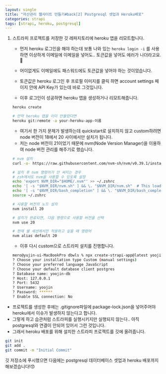 ```yaml
---
layout: single
title: "자산관리 웹사이트 만들기#back[2] Postgresql 셋업과 Heroku배포"
categories: strapi
tags: [strapi, heroku, postgresql]
---
```


1. 스트라피 프로젝트를 저장한 깃 레파지토리에 heroku 앱을 리모트합니다.
    - 먼저 heroku 로그인을 해야 하는데 보통 나와 있는 `heroku login -i` 를 사용하면 이상하게 이메일에 이메일을 넣어도.. 토큰값을 넣어도 에러가 나더라고요.🤣
    - 어이없게도 이메일에도 패스워드에도 토큰값을 넣어야 하는 것이었습니다.
    - 토큰값은 heroku 로그인 후 프로필 이미지를 클릭 하면 account settings 페이지 안에 API Key가 있는데 바로 그것입니다.
    
    - 이후 로그인이 성공하면 heroku 앱을 생성하거나 리모트해줍니다.
    
    ```bash
    heroku create
    
    # 만약 heroku 앱을 이미 만들었다면
    heroku git:remote -a your-heroku-app-이름
    ```
    
    - 여기서 한 가지 문제가 발생하는데 quickstart로 설치하지 않고 custom하려면 node 버전이 18에서 20 사이에서만 설치가 됩니다.
    - 저는 node 버전이 21이었기 때문에 nvm(Node Version Manager)을 이용하여 node 버전 관리를 해주기로 했습니다.
    
    ```bash
    # nvm 설치
    curl -o- https://raw.githubusercontent.com/nvm-sh/nvm/v0.39.1/install.sh | bash
    
    # 설치 후 nvm 명령어가 안 써지는 경우
    # zsh에서도 nvm을 사용할 수 있도록 설정
    echo 'export NVM_DIR="$HOME/.nvm"' >> ~/.zshrc
    echo '[ -s "$NVM_DIR/nvm.sh" ] && \. "$NVM_DIR/nvm.sh"  # This loads nvm' >> ~/.zshrc
    echo '[ -s "$NVM_DIR/bash_completion" ] && \. "$NVM_DIR/bash_completion"  # This loads nvm bash_completion' >> ~/.zshrc
    source ~/.zshrc
    
    # 사용할 버전의 노드 설치
    nvm install 20
    
    # 설치가 완료되면, 다음 명령으로 사용할 버전을 선택
    nvm use 20
    
    # 현재 쉘 세션에서만 적용하고 싶을 때 명령어
    nvm alias default 20
    ```
    
    - 이후 다시 custom으로 스트라피 설치를 진행합니다.
    
    ```bash
    mero@yujin-ui-MacBookPro dbwls % npx create-strapi-app@latest yoojin-back
    ? Choose your installation type Custom (manual settings)
    ? Choose your preferred language JavaScript
    ? Choose your default database client postgres
    ? Database name: yoojin-db
    ? Host: 127.0.0.1
    ? Port: 5432
    ? Username: yoojin
    ? Password: ******
    ? Enable SSL connection: No
    ```
    

- 프로젝트를 생성한 후에는 .gitignore파일에 package-lock.json을 넣어주어야 heroku에서 이슈가 발생하지 않는다고 합니다.
- 그렇게 하고 습관처럼 스트라피를 실행시키지만 실행되지 않는다.. 아직 postgresql와 연결이 안되어 있어서 그런 것입니다.
- 그래서 heroku 배포를 위해 설치한 스트라피 프로젝트를 깃에 올려줍니다.

```bash
git init
git add .
git commit -m "Initial Commit"
```

깃 저장소에 푸시했으면 다음에는 postgresql 데이터베이스 셋업과 heroku 배포까지 해보겠습니다!😙